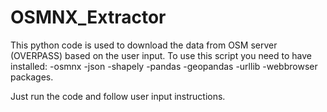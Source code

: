 # OSMNX_Extractor
 This python code is used to download the data from OSM server (OVERPASS) based on the user input. 
 To use this script you need to have installed:
-osmnx 
-json
-shapely
-pandas
-geopandas
-urllib
-webbrowser
packages.

Just run the code and follow user input instructions.
